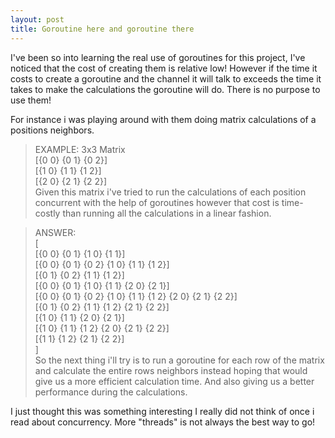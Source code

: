 ```yaml
---
layout: post
title: Goroutine here and goroutine there
---
```


I've been so into learning the real use of goroutines for this project, I've noticed that the cost of creating them is relative low! However if the time it costs to create a goroutine and the channel it will talk to exceeds the time it takes to make the calculations the goroutine will do. There is no purpose to use them! 

For instance i was playing around with them doing matrix calculations of a positions neighbors.

>EXAMPLE: 3x3 Matrix  
[{0 0} {0 1} {0 2}]  
[{1 0} {1 1} {1 2}]  
[{2 0} {2 1} {2 2}]  
Given this matrix i've tried to run the calculations of each position concurrent with the help of goroutines however that cost is time-costly than running all the calculations in a linear fashion.

>ANSWER:  
[  
[{0 0} {0 1} {1 0} {1 1}]  
[{0 0} {0 1} {0 2} {1 0} {1 1} {1 2}]  
[{0 1} {0 2} {1 1} {1 2}]  
[{0 0} {0 1} {1 0} {1 1} {2 0} {2 1}]  
[{0 0} {0 1} {0 2} {1 0} {1 1} {1 2} {2 0} {2 1} {2 2}]  
[{0 1} {0 2} {1 1} {1 2} {2 1} {2 2}]  
[{1 0} {1 1} {2 0} {2 1}]  
[{1 0} {1 1} {1 2} {2 0} {2 1} {2 2}]  
[{1 1} {1 2} {2 1} {2 2}]  
]  
So the next thing i'll try is to run a goroutine for each row of the matrix and calculate the entire rows neighbors instead hoping that would give us a more efficient calculation time. And also giving us a better performance during the calculations.

I just thought this was something interesting I really did not think of once i read about concurrency. More "threads" is not always the best way to go!